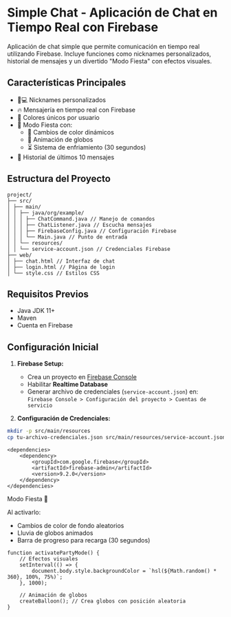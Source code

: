 # Simple Chat - Aplicación de Chat en Tiempo Real con Firebase

Aplicación de chat simple que permite comunicación en tiempo real utilizando Firebase. Incluye funciones como nicknames personalizados, historial de mensajes y un divertido "Modo Fiesta" con efectos visuales.

## Características Principales
- 🧑💻 Nicknames personalizados
- 🔥 Mensajería en tiempo real con Firebase
- 🎨 Colores únicos por usuario
- 🎉 Modo Fiesta con:
  - 🌈 Cambios de color dinámicos
  - 🎈 Animación de globos
  - ⏳ Sistema de enfriamiento (30 segundos)
- 📜 Historial de últimos 10 mensajes

## Estructura del Proyecto
```
project/
├── src/
│ ├── main/
│ │ ├── java/org/example/
│ │ │ ├── ChatCommand.java // Manejo de comandos
│ │ │ ├── ChatListener.java // Escucha mensajes
│ │ │ ├── FirebaseConfig.java // Configuración Firebase
│ │ │ └── Main.java // Punto de entrada
│ │ └── resources/
│ │ └── service-account.json // Credenciales Firebase
├── web/
│ ├── chat.html // Interfaz de chat
│ ├── login.html // Página de login
│ └── style.css // Estilos CSS
```

## Requisitos Previos
- Java JDK 11+
- Maven
- Cuenta en Firebase

## Configuración Inicial

1. **Firebase Setup:**
   - Crea un proyecto en [Firebase Console](https://console.firebase.google.com/)
   - Habilitar **Realtime Database**
   - Generar archivo de credenciales (`service-account.json`) en:
   `Firebase Console > Configuración del proyecto > Cuentas de servicio`

2. **Configuración de Credenciales:**
```bash
mkdir -p src/main/resources
cp tu-archivo-credenciales.json src/main/resources/service-account.json
```

```
<dependencies>
    <dependency>
        <groupId>com.google.firebase</groupId>
        <artifactId>firebase-admin</artifactId>
        <version>9.2.0</version>
    </dependency>
</dependencies>
```

Modo Fiesta 🎉

Al activarlo:
- Cambios de color de fondo aleatorios
- Lluvia de globos animados
- Barra de progreso para recarga (30 segundos)
```
function activatePartyMode() {
    // Efectos visuales
    setInterval(() => {
        document.body.style.backgroundColor = `hsl(${Math.random() * 360}, 100%, 75%)`;
    }, 1000);
    
    // Animación de globos
    createBalloon(); // Crea globos con posición aleatoria
}
```
